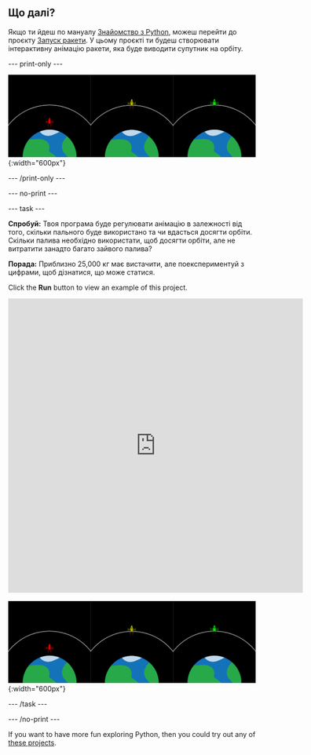 ## Що далі?

Якщо ти йдеш по мануалу [Знайомство з Python](https://projects.raspberrypi.org/en/raspberrypi/python-intro), можеш перейти до проєкту [Запуск ракети](https://projects.raspberrypi.org/en/projects/rocket-launch). У цьому проєкті ти будеш створювати інтерактивну анімацію ракети, яка буде виводити супутник на орбіту.

--- print-only ---

![Rocket launch project.](images/showcase_rocket.png){:width="600px"}

--- /print-only ---

--- no-print ---

--- task ---

**Спробуй:** Твоя програма буде регулювати анімацію в залежності від того, скільки пального буде використано та чи вдасться досягти орбіти. Скільки палива необхідно використати, щоб досягти орбіти, але не витратити занадто багато зайвого палива?

**Порада:** Приблизно 25,000 кг має вистачити, але поекспериментуй з цифрами, щоб дізнатися, що може статися.

Click the **Run** button to view an example of this project.

<iframe src="https://editor.raspberrypi.org/en/embed/viewer/rocket-launch-example" width="600" height="600" frameborder="0" marginwidth="0" marginheight="0" allowfullscreen>
</iframe>

![Rocket launch project](images/showcase_rocket.png){:width="600px"}

--- /task ---

--- /no-print ---

If you want to have more fun exploring Python, then you could try out any of [these projects](https://projects.raspberrypi.org/en/projects?software%5B%5D=python).
